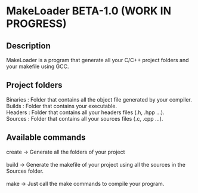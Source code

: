 # MakeLoader BETA-1.0 (WORK IN PROGRESS)

## Description

MakeLoader is a program that generate all your C/C++ project folders and your makefile using GCC.

## Project folders

Binaries : Folder that contains all the object file generated by your compiler. <br/>
Builds : Folder that contains your executable. <br/>
Headers : Folder that contains all your headers files (.h, .hpp ...). <br/>
Sources : Folder that contains all your sources files (.c, .cpp ...). <br/>

## Available commands

create -> Generate all the folders of your project
<br/><br/>
build -> Generate the makefile of your project using all the sources in the Sources folder.
<br/><br/>
make -> Just call the make commands to compile your program.
